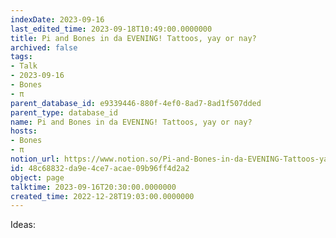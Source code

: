 ```yaml
---
indexDate: 2023-09-16
last_edited_time: 2023-09-18T10:49:00.0000000
title: Pi and Bones in da EVENING! Tattoos, yay or nay?
archived: false
tags:
- Talk
- 2023-09-16
- Bones
- π
parent_database_id: e9339446-880f-4ef0-8ad7-8ad1f507dded
parent_type: database_id
name: Pi and Bones in da EVENING! Tattoos, yay or nay?
hosts:
- Bones
- π
notion_url: https://www.notion.so/Pi-and-Bones-in-da-EVENING-Tattoos-yay-or-nay-48c68832da9e4ce7acae09b96ff4d2a2
id: 48c68832-da9e-4ce7-acae-09b96ff4d2a2
object: page
talktime: 2023-09-16T20:30:00.0000000
created_time: 2022-12-28T19:03:00.0000000
---
```


Ideas:
























